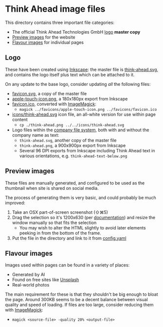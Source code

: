 # Think Ahead image files

This directory contains three important file categories:

- The official Think Ahead Technologies GmbH [logo](/src/assets/images/think-ahead.svg) **master copy**
- [Preview images](/src/assets/images/) for the website
- [Flavour images](/public/) for individual pages

## Logo

These have been created using [Inkscape](https://inkscape.org/): the master file is [think-ahead.svg](./think-ahead.svg), and contains the logo itself plus text which can be attached to it.

On any update to the base logo, consider updating _all_ the following files:

- [favicon.svg](../favicons/favicon.svg), a copy of the master file
- [apple-touch-icon.png](../favicons/apple-touch-icon.png), a 180x180px export from Inkscape
- [favicon.ico](../favicons/favicon.ico), converted with [ImageMagick](https://imagemagick.org/):
    - `magick ../favicons/apple-touch-icon.png ../favicons/favicon.ico`
- [icons/think-ahead.svg](/src/icons/think-ahead.svg) icon file, an all-white version for use within page content
    - `cp ./think-ahead.png ../../icons/think-ahead.svg`
- Logo files within the [company file system](https://thinkahead.sharepoint.com/:f:/s/ThinkAheadTechnologiesGmbH/EkISb5ajXihNjwjZGcPV_VABcTClGviyqIl9LIcasXODjw?e=cX1bbP), both with and without the company name as text:
    - `think-ahead.svg`, another copy of the master file
    - `think-ahead.png`, a 900x900px export from Inkscape
    - Several 96 DPI exports from Inkscape including Think Ahead text in various orientations, e.g. `think-ahead-text-below.png`

## Preview images

These files are manually generated, and configured to be used as the thumbnail when site is shared on social media.

The process of generating them is very basic, and could probably be much improved:

1. Take an OSX part-of-screen screenshot (⇧⌘5)
1. Drag the selection so it's 1200x630 (per [documentation](https://ahrefs.com/blog/open-graph-meta-tags/#setting-open-graph-tags-manually)) and resize the window manually so that fits the selection
    - You may wish to alter the HTML slightly to avoid later elements peeking in from the bottom of the frame.
1. Put the file in the directory and link to it from [config.yaml](/src/config.yaml)

## Flavour images

Images used within pages can be found in a variety of places:

- Generated by AI
- Found on free sites like [Unsplash](https://unsplash.com/)
- Real-world photos

The main requirement for these is that they shouldn't be big enough to bloat the page.
Around 300KB seems to be a decent balance between visual quality and speed of loading.
If files are too large, consider reducing them with [ImageMagick](https://imagemagick.org/):

- `magick <source-file> -quality 20% <output-file>`
